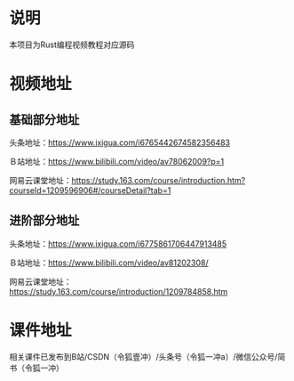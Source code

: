 # 说明
本项目为Rust编程视频教程对应源码

# 视频地址
## 基础部分地址
头条地址：https://www.ixigua.com/i6765442674582356483

Ｂ站地址：https://www.bilibili.com/video/av78062009?p=1

网易云课堂地址：https://study.163.com/course/introduction.htm?courseId=1209596906#/courseDetail?tab=1


## 进阶部分地址
头条地址：https://www.ixigua.com/i6775861706447913485

Ｂ站地址：https://www.bilibili.com/video/av81202308/

网易云课堂地址：https://study.163.com/course/introduction/1209784858.htm

# 课件地址
相关课件已发布到B站/CSDN（令狐壹冲）/头条号（令狐一冲a）/微信公众号/简书（令狐一冲）

